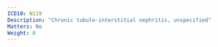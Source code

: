 ```yaml
---
ICD10: N119
Description: "Chronic tubulo-interstitial nephritis, unspecified"
Matters: No
Weight: 0
---
```

